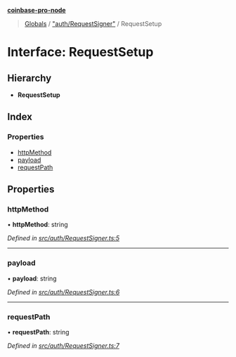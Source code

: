 **[coinbase-pro-node](../README.md)**

> [Globals](../globals.md) / ["auth/RequestSigner"](../modules/_auth_requestsigner_.md) / RequestSetup

# Interface: RequestSetup

## Hierarchy

- **RequestSetup**

## Index

### Properties

- [httpMethod](_auth_requestsigner_.requestsetup.md#httpmethod)
- [payload](_auth_requestsigner_.requestsetup.md#payload)
- [requestPath](_auth_requestsigner_.requestsetup.md#requestpath)

## Properties

### httpMethod

• **httpMethod**: string

_Defined in [src/auth/RequestSigner.ts:5](https://github.com/bennyn/coinbase-pro-node/blob/7eff64a/src/auth/RequestSigner.ts#L5)_

---

### payload

• **payload**: string

_Defined in [src/auth/RequestSigner.ts:6](https://github.com/bennyn/coinbase-pro-node/blob/7eff64a/src/auth/RequestSigner.ts#L6)_

---

### requestPath

• **requestPath**: string

_Defined in [src/auth/RequestSigner.ts:7](https://github.com/bennyn/coinbase-pro-node/blob/7eff64a/src/auth/RequestSigner.ts#L7)_
